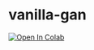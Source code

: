 # vanilla-gan

[![Open In Colab](https://colab.research.google.com/assets/colab-badge.svg)](https://colab.research.google.com/github/Victorious3/vanila-gan/blob/master/Generative_Adversarial_Networks_PyTorch.ipynb)


